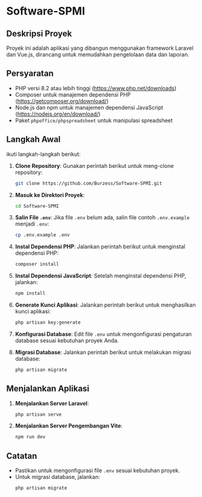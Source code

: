 # Software-SPMI

## Deskripsi Proyek
Proyek ini adalah aplikasi yang dibangun menggunakan framework Laravel dan Vue.js, dirancang untuk memudahkan pengelolaan data dan laporan.

## Persyaratan
- PHP versi 8.2 atau lebih tinggi (https://www.php.net/downloads)
- Composer untuk manajemen dependensi PHP (https://getcomposer.org/download/)
- Node.js dan npm untuk manajemen dependensi JavaScript (https://nodejs.org/en/download/)
- Paket `phpoffice/phpspreadsheet` untuk manipulasi spreadsheet

## Langkah Awal

ikuti langkah-langkah berikut:

1. **Clone Repository**:
   Gunakan perintah berikut untuk meng-clone repository:
   ```bash
   git clone https://github.com/Burzess/Software-SPMI.git
   ```

2. **Masuk ke Direktori Proyek**:
   ```bash
   cd Software-SPMI
   ```

3. **Salin File `.env`**:
   Jika file `.env` belum ada, salin file contoh `.env.example` menjadi `.env`:
   ```bash
   cp .env.example .env
   ```

4. **Instal Dependensi PHP**:
   Jalankan perintah berikut untuk menginstal dependensi PHP:
   ```bash
   composer install
   ```

5. **Instal Dependensi JavaScript**:
   Setelah menginstal dependensi PHP, jalankan:
   ```bash
   npm install
   ```

6. **Generate Kunci Aplikasi**:
   Jalankan perintah berikut untuk menghasilkan kunci aplikasi:
   ```bash
   php artisan key:generate
   ```

7. **Konfigurasi Database**:
   Edit file `.env` untuk mengonfigurasi pengaturan database sesuai kebutuhan proyek Anda.

8. **Migrasi Database**:
   Jalankan perintah berikut untuk melakukan migrasi database:
   ```bash
   php artisan migrate
   ```

## Menjalankan Aplikasi

1. **Menjalankan Server Laravel**:
   ```bash
   php artisan serve
   ```

2. **Menjalankan Server Pengembangan Vite**:
   ```bash
   npm run dev
   ```


## Catatan
- Pastikan untuk mengonfigurasi file `.env` sesuai kebutuhan proyek.
- Untuk migrasi database, jalankan:
  ```bash
  php artisan migrate
  ```